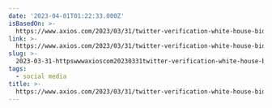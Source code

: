 ```yaml
---
date: '2023-04-01T01:22:33.000Z'
isBasedOn: >-
  https://www.axios.com/2023/03/31/twitter-verification-white-house-biden-check-mark
link: >-
  https://www.axios.com/2023/03/31/twitter-verification-white-house-biden-check-mark
slug: >-
  2023-03-31-httpswwwaxioscom20230331twitter-verification-white-house-biden-check-mark
tags:
  - social media
title: >-
  https://www.axios.com/2023/03/31/twitter-verification-white-house-biden-check-mark
---
```


